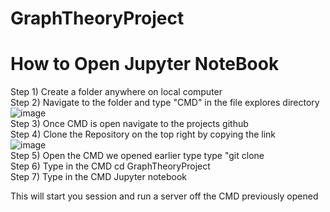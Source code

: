 # GraphTheoryProject

# How to Open Jupyter NoteBook

Step 1) Create a folder anywhere on local computer  
Step 2) Navigate to the folder and type "CMD" in the file explores directory  
![image](https://user-images.githubusercontent.com/78157530/167307104-966860a2-7582-45bb-9245-7cb8bb8020a9.png)  
Step 3) Once CMD is open navigate to the projects github  
Step 4) Clone the Repository on the top right by copying the link  
![image](https://user-images.githubusercontent.com/78157530/167307223-2d8476e0-23c3-42f8-9a99-17e8b6c143c8.png)  
Step 5) Open the CMD we opened earlier type type "git clone <link copied>  
Step 6) Type in the CMD cd GraphTheoryProject  
Step 7) Type in the CMD Jupyter notebook  

This will start you session and run a server off the CMD previously opened
